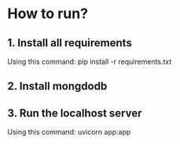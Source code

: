 # How to run?

## 1. Install all requirements
Using this command: pip install -r requirements.txt

## 2. Install mongdodb
## 3. Run the localhost server
Using this command: uvicorn app:app